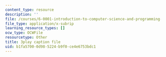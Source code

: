 ```yaml
---
content_type: resource
description: ''
file: /courses/6-0001-introduction-to-computer-science-and-programming-in-python-fall-2016/b1fa57000d985224b9f0ce4e6753bdc1_8s0d87sjy1A.vtt
file_type: application/x-subrip
learning_resource_types: []
ocw_type: OCWFile
resourcetype: Other
title: 3play caption file
uid: b1fa5700-0d98-5224-b9f0-ce4e6753bdc1
---
```

